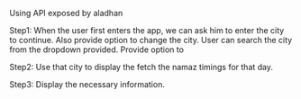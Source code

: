 Using API exposed by aladhan

Step1: When the user first enters the app, we can ask him to enter the city to continue.
Also provide option to change the city.
User can search the city from the dropdown provided.
Provide option to

Step2: Use that city to display the fetch the namaz timings for that day.

Step3: Display the necessary information.
